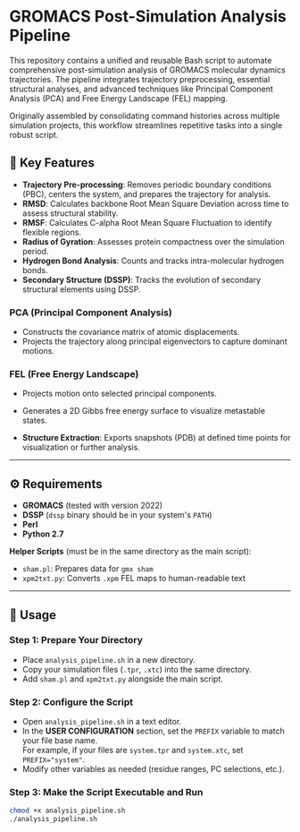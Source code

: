 # GROMACS Post-Simulation Analysis Pipeline

This repository contains a unified and reusable Bash script to automate comprehensive post-simulation analysis of GROMACS molecular dynamics trajectories. The pipeline integrates trajectory preprocessing, essential structural analyses, and advanced techniques like Principal Component Analysis (PCA) and Free Energy Landscape (FEL) mapping.

Originally assembled by consolidating command histories across multiple simulation projects, this workflow streamlines repetitive tasks into a single robust script.

## 🔧 Key Features

- **Trajectory Pre-processing**: Removes periodic boundary conditions (PBC), centers the system, and prepares the trajectory for analysis.
- **RMSD**: Calculates backbone Root Mean Square Deviation across time to assess structural stability.
- **RMSF**: Calculates C-alpha Root Mean Square Fluctuation to identify flexible regions.
- **Radius of Gyration**: Assesses protein compactness over the simulation period.
- **Hydrogen Bond Analysis**: Counts and tracks intra-molecular hydrogen bonds.
- **Secondary Structure (DSSP)**: Tracks the evolution of secondary structural elements using DSSP.

### PCA (Principal Component Analysis)
- Constructs the covariance matrix of atomic displacements.
- Projects the trajectory along principal eigenvectors to capture dominant motions.

### FEL (Free Energy Landscape)
- Projects motion onto selected principal components.
- Generates a 2D Gibbs free energy surface to visualize metastable states.

- **Structure Extraction**: Exports snapshots (PDB) at defined time points for visualization or further analysis.

---

## ⚙️ Requirements

- **GROMACS** (tested with version 2022)
- **DSSP** (`dssp` binary should be in your system's `PATH`)
- **Perl**
- **Python 2.7**

**Helper Scripts** (must be in the same directory as the main script):
- `sham.pl`: Prepares data for `gmx sham`
- `xpm2txt.py`: Converts `.xpm` FEL maps to human-readable text

---

## 🚀 Usage

### Step 1: Prepare Your Directory
- Place `analysis_pipeline.sh` in a new directory.
- Copy your simulation files (`.tpr`, `.xtc`) into the same directory.
- Add `sham.pl` and `xpm2txt.py` alongside the main script.

### Step 2: Configure the Script
- Open `analysis_pipeline.sh` in a text editor.
- In the **USER CONFIGURATION** section, set the `PREFIX` variable to match your file base name.  
  For example, if your files are `system.tpr` and `system.xtc`, set `PREFIX="system"`.
- Modify other variables as needed (residue ranges, PC selections, etc.).

### Step 3: Make the Script Executable and Run

```bash
chmod +x analysis_pipeline.sh
./analysis_pipeline.sh

